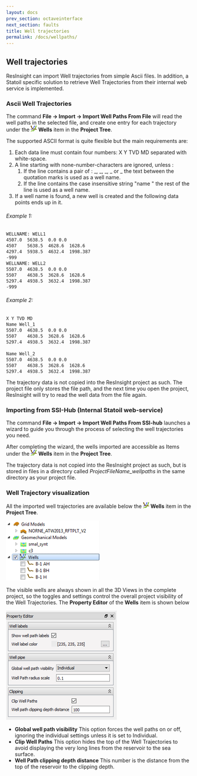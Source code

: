 ```yaml
---
layout: docs
prev_section: octaveinterface
next_section: faults
title: Well trajectories
permalink: /docs/wellpaths/
---
```


## Well trajectories

ResInsight can import Well trajectories from simple Ascii files. 
In addition, a Statoil specific solution to retrieve Well Trajectories from their internal web service is implemented.

### Ascii Well Trajectories

The command **File -> Import -> Import Well Paths From File** will read the well paths in the selected file, and create one entry for each trajectory under the  ![](images/WellCollection.png) **Wells** item in the **Project Tree**. 

The supported ASCII format is quite flexible but the main requirements are: 

1. Each data line must contain four numbers: X Y TVD MD separated with white-space.
2. A line starting with none-number-characters are ignored, unless :
	1. If the line contains a pair of : _, _, _, _ or _ the text between the quotation marks is used as a well name.
	2. If the line contains the case insensitive string "name " the rest of the line is used as a well name. 
3. If a well name is found, a new well is created and the following data points ends up in it.

###### Example 1:

	WELLNAME: WELL1
    4507.0	5638.5	0.0	0.0
    4507	5638.5	4628.6	1628.6
	4297.4	5938.5	4632.4	1998.387
    -999
    WELLNAME: WELL2
	5507.0	4638.5	0.0	0.0
    5507	4638.5	3628.6	1628.6
    5297.4	4938.5	3632.4	1998.387
	-999

###### Example 2:
    X Y TVD MD
    Name Well_1
  	5507.0	4638.5	0.0	0.0
    5507	4638.5	3628.6	1628.6
    5297.4	4938.5	3632.4	1998.387

    Name Well_2
  	5507.0	4638.5	0.0	0.0
    5507	4638.5	3628.6	1628.6
    5297.4	4938.5	3632.4	1998.387


The trajectory data is not copied into the ResInsight project as such. The project file only stores the file path, and the next time you open the project, ResInsight will try to read the well data from the file again.  

### Importing from SSI-Hub (Internal Statoil web-service)

The command **File -> Import -> Import Well Paths From SSI-hub** launches a wizard to guide you through the process of selecting the well trajectories you need.

After completing the wizard, the wells imported are accessible as Items under the  ![](images/WellCollection.png) **Wells** item in the **Project Tree**.

The trajectory data is not copied into the  ResInsight project as such, but is stored in files in a directory called *ProjectFileName_wellpaths* in the same directory as your project file.   

### Well Trajectory visualization

All the imported well trajectories are available below the ![](images/WellCollection.png) **Wells** item in the **Project Tree**. 

![](images/WellsInTree.png)

The visible wells are always shown in all the 3D Views in the complete project, so the toggles and settings control the overall project visibility of the Well Trajectories. The **Property Editor** of the **Wells** item is shown below 

![](images/WellPathCollectionProperties.png)

- **Global well path visibility** This option forces the well paths on or off, ignoring the individual settings unless it is set to Individual.
- **Clip Well Paths** This option hides the top of the Well Trajectories to avoid displaying the very long lines from the reservoir to the sea surface.
- **Well Path clipping depth distance** This number is the distance from the top of the reservoir to the clipping depth.


